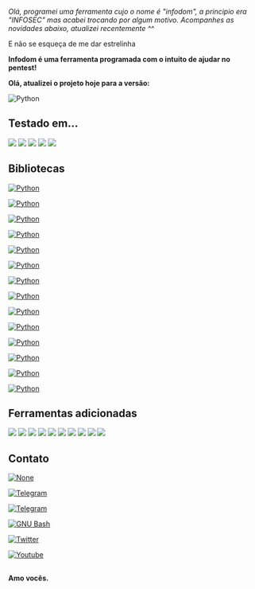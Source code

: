 *Olá, programei uma ferramenta cujo o nome é "infodom", a principio era "INFOSEC" mas acabei trocando por algum motivo.
Acompanhes as novidades abaixo, atualizei recentemente ^^*

E não se esqueça de me dar estrelinha





**Infodom é uma ferramenta programada com o intuito de ajudar no pentest!**


**Olá, atualizei o projeto hoje para a versão:**

<img alt='Python'
src='https://img.shields.io/badge/PYTHON-_3.9.2-100000?style=for-the-badge&logo=Python&logoColor=000000&labelColor=73C3E0&color=000000'/>

## **Testado em...**

<img alt=' ' src='https://img.shields.io/badge/TESTADO_NO-PARROT OS-100000?style=for-the-badge&logo= &logoColor=9FFF4B&labelColor=000000&color=B7FF43'/>

<img alt=' ' src='https://img.shields.io/badge/TESTADO_NO-DEBIAN-100000?style=for-the-badge&logo= &logoColor=9FFF4B&labelColor=000000&color=B7FF43'/>

<img alt=' ' src='https://img.shields.io/badge/TESTADO_NO-TERMUX-100000?style=for-the-badge&logo= &logoColor=9FFF4B&labelColor=000000&color=B7FF43'/>

<img alt=' ' src='https://img.shields.io/badge/TESTADO_NO-ARCH-100000?style=for-the-badge&logo= &logoColor=9FFF4B&labelColor=000000&color=B7FF43'/>

<img alt=' ' src='https://img.shields.io/badge/TESTADO_NO-WINDOWS-100000?style=for-the-badge&logo= &logoColor=9FFF4B&labelColor=000000&color=B7FF43'/>


## **Bibliotecas**


<a href='https://pypi.org/project/python-whois/'
target="_blank"><img alt='Python' src='https://img.shields.io/badge/python3-python_whois [0.7.3]-100000?style=for-the-badge&logo=Python&logoColor=000000&labelColor=8cdb70&color=black'/></a>

<a href='https://docs.python.org/3/library/random.html'
target="_blank"><img alt='Python' src='https://img.shields.io/badge/python3-RANDOM-100000?style=for-the-badge&logo=Python&logoColor=000000&labelColor=8cdb70&color=black'/></a>

<a href='https://docs.python.org/3/library/os.html'
target="_blank"><img alt='Python' src='https://img.shields.io/badge/python3-OS-100000?style=for-the-badge&logo=Python&logoColor=000000&labelColor=8cdb70&color=black'/></a>

<a href='https://pypi.org/project/geopy/' target="_blank"><img
alt='Python' src='https://img.shields.io/badge/python3-GEOPY_[2.2.0]-100000?style=for-the-badge&logo=Python&logoColor=000000&labelColor=8cdb70&color=black'/></a>

<a href='https://docs.python.org/3/library/socket.html'
target="_blank"><img alt='Python' src='https://img.shields.io/badge/python3-SOCKET-100000?style=for-the-badge&logo=Python&logoColor=000000&labelColor=8cdb70&color=black'/></a>

<a href='https://pypi.org/project/python3-nmap/'
target="_blank"><img alt='Python' src='https://img.shields.io/badge/python3-python3_nmap [1.5.1]-100000?style=for-the-badge&logo=Python&logoColor=000000&labelColor=8cdb70&color=black'/></a>

<a href='https://pypi.org/project/requests/' target="_blank"><img
alt='Python' src='https://img.shields.io/badge/python3-requests_[2.27.1]-100000?style=for-the-badge&logo=Python&logoColor=000000&labelColor=8cdb70&color=black'/></a>

<a href='https://pypi.org/project/BeautifulSoup/'
target="_blank"><img alt='Python' src='https://img.shields.io/badge/python3-BeautifulSoup_[3.2.2]-100000?style=for-the-badge&logo=Python&logoColor=000000&labelColor=8cdb70&color=black'/></a>

<a href='https://pypi.org/project/beautifulsoup4/'
target="_blank"><img alt='Python' src='https://img.shields.io/badge/python3-beautifulsoup4_[4.10.0]-100000?style=for-the-badge&logo=Python&logoColor=000000&labelColor=8cdb70&color=black'/></a>

<a href='https://docs.python.org/3/library/re.html'
target="_blank"><img alt='Python' src='https://img.shields.io/badge/python3-RE-100000?style=for-the-badge&logo=Python&logoColor=000000&labelColor=8cdb70&color=black'/></a>

<a href='https://docs.python.org/3/library/datetime.html'
target="_blank"><img alt='Python' src='https://img.shields.io/badge/python3-datetime-100000?style=for-the-badge&logo=Python&logoColor=000000&labelColor=8cdb70&color=black'/></a>

<a href='https://docs.python.org/3/library/time.html'
target="_blank"><img alt='Python' src='https://img.shields.io/badge/python3-time-100000?style=for-the-badge&logo=Python&logoColor=000000&labelColor=8cdb70&color=black'/></a>

<a href='https://docs.python.org/3/library/time.html'
target="_blank"><img alt='Python' src='https://img.shields.io/badge/python3-phonenumbers_[8.12.41]-100000?style=for-the-badge&logo=Python&logoColor=000000&labelColor=8cdb70&color=black'/></a>

<a href='https://pypi.org/project/Faker/' target="_blank"><img
alt='Python' src='https://img.shields.io/badge/python3-Faker_[11.3.0]-100000?style=for-the-badge&logo=Python&logoColor=000000&labelColor=8cdb70&color=black'/></a>




## **Ferramentas adicionadas**

<img src='https://img.shields.io/badge/NMAP-100000?style=for-the-badge&logo=Windows Terminal&logoColor=white&labelColor=black&color=black'>

<img src='https://img.shields.io/badge/SQL_Iinjection Scanner-100000?style=for-the-badge&logo=Windows Terminal&logoColor=white&labelColor=black&color=black'>

<img src='https://img.shields.io/badge/TeleINFO-100000?style=for-the-badge&logo=Windows Terminal&logoColor=white&labelColor=black&color=black'>

<img src='https://img.shields.io/badge/IPINFO-100000?style=for-the-badge&logo=Windows Terminal&logoColor=white&labelColor=black&color=black'>

<img src='https://img.shields.io/badge/Gerador_De Email-100000?style=for-the-badge&logo=Windows Terminal&logoColor=white&labelColor=black&color=black'>

<img src='https://img.shields.io/badge/Consulta_CEP-100000?style=for-the-badge&logo=Windows Terminal&logoColor=white&labelColor=black&color=black'>

<img src='https://img.shields.io/badge/Consulta_MAC-100000?style=for-the-badge&logo=Windows Terminal&logoColor=white&labelColor=black&color=black'>

<img src='https://img.shields.io/badge/Gera_Pessoa-100000?style=for-the-badge&logo=Windows Terminal&logoColor=white&labelColor=black&color=black'>

<img src='https://img.shields.io/badge/Achaloc-100000?style=for-the-badge&logo=Windows Terminal&logoColor=white&labelColor=black&color=black'>

<img src='https://img.shields.io/badge/Gera_Pessoa (API)-100000?style=for-the-badge&logo=Windows Terminal&logoColor=white&labelColor=black&color=black'>


##


## **Contato** 

<a href='malito:fatalsec@dnmx.org' target="_blank"><img alt='None' src='https://img.shields.io/badge/EMAIL-FATALSEC-100000?style=for-the-badge&logo=None&logoColor=C79292&labelColor=26A5E4&color=000000'/></a>

<a href='https://t.me/fatalsec' target="_blank"><img alt='Telegram' src='https://img.shields.io/badge/TELEGRAM-FATALSEC-100000?style=for-the-badge&logo=Telegram&logoColor=C79292&labelColor=26A5E4&color=000000'/></a>

<a href='https://t.me/archonchat' target="_blank"><img alt='Telegram' src="https://img.shields.io/badge/GROUP-ARCHON GROUP [Myteam]-100000?style=for-the-badge&logo=Telegram&logoColor=C79292&labelColor=26A5E4&color=000000"/></a>

<a href='https://teamroot.com.br' target="_blank"><img alt="GNU Bash" src="https://img.shields.io/badge/TEAM_ROOT-TEAM-100000?style=for-the-badge&logo=GNUBash&logoColor=000000&labelColor=26A5E4&color=000000"/></a>

<a href='https://twitter.com/F4t4lsec' target="_blank"><img alt='Twitter' src='https://img.shields.io/badge/TEAM_ROOT-FATALSEC-100000?style=for-the-badge&logo=Twitter&logoColor=000000&labelColor=26A5E4&color=000000'/></a>

<a href='https://www.youtube.com/channel/UCVroJZsK3Qrvtvnk7NCKn-A' target="_blank"><img alt='Youtube'
src='https://img.shields.io/badge/CANAL-FATALSEC-100000?style=for-the-badge&logo=Youtube&logoColor=000000&labelColor=26A5E4&color=000000'/></a>


##

**Amo vocês.**
